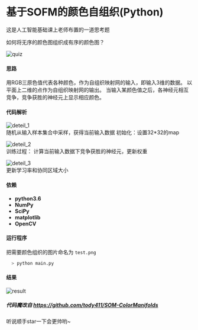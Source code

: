 
基于SOFM的颜色自组织(Python)
====

这是人工智能基础课上老师布置的一道思考题 

如何将无序的颜色图组织成有序的颜色图？

![quiz](/som_cm/pic/test.png/) 

#### 思路  
用RGB三原色值代表各种颜色，作为自组织映射网的输入，即输入3维的数据。
以平面上二维的点作为自组织映射网的输出。 
当输入某颜色值之后，各神经元相互竞争，竞争获胜的神经元上显示相应颜色。 

#### 代码解析  
![deteil_1](/som_cm/pic/code1.png)   
随机从输入样本集合中采样，获得当前输入数据
初始化：设置32*32的map

![deteil_2](/som_cm/pic/code2.png)  
训练过程：
计算当前输入数据下竞争获胜的神经元，更新权重
 
![deteil_3](/som_cm/pic/code3.png)  
更新学习率和协同区域大小 

#### 依赖  

* **python3.6**
* **NumPy**
* **SciPy**
* **matplotlib**
* **OpenCV**


#### 运行程序

把需要颜色组织的图片命名为 ```test.png```
``` bash
  > python main.py
```

#### 结果

![result](/som_cm/pic/result.png) 

##### 代码魔改自 https://github.com/tody411/SOM-ColorManifolds  
听说顺手star一下会更帅哟~
